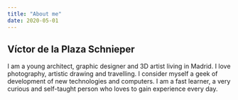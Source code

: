 ```yaml
---
title: "About me"
date: 2020-05-01
---
```

## Víctor de la Plaza Schnieper

I am a young architect, graphic designer and 3D artist living in Madrid. I love photography, artistic drawing and travelling. I consider myself a geek of development of new technologies and computers.  I am a fast learner, a very curious and self-taught person who loves to gain experience every day. 

